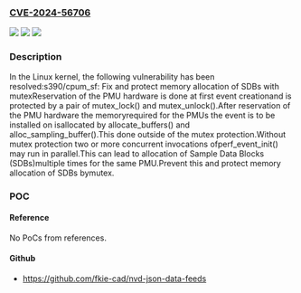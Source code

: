 ### [CVE-2024-56706](https://cve.mitre.org/cgi-bin/cvename.cgi?name=CVE-2024-56706)
![](https://img.shields.io/static/v1?label=Product&message=Linux&color=blue)
![](https://img.shields.io/static/v1?label=Version&message=8a6fe8f21ec4f049a7b1fe120ad50a5065a9c7a8%3C%204b3bdfa89635db6a53e02955548bd07bebcae233%20&color=brighgreen)
![](https://img.shields.io/static/v1?label=Vulnerability&message=n%2Fa&color=brighgreen)

### Description

In the Linux kernel, the following vulnerability has been resolved:s390/cpum_sf: Fix and protect memory allocation of SDBs with mutexReservation of the PMU hardware is done at first event creationand is protected by a pair of mutex_lock() and mutex_unlock().After reservation of the PMU hardware the memoryrequired for the PMUs the event is to be installed on isallocated by allocate_buffers() and alloc_sampling_buffer().This done outside of the mutex protection.Without mutex protection two or more concurrent invocations ofperf_event_init() may run in parallel.This can lead to allocation of Sample Data Blocks (SDBs)multiple times for the same PMU.Prevent this and protect memory allocation of SDBs bymutex.

### POC

#### Reference
No PoCs from references.

#### Github
- https://github.com/fkie-cad/nvd-json-data-feeds

